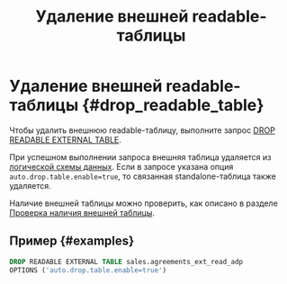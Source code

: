 ﻿---
layout: default
title: Удаление внешней readable-таблицы
nav_order: 12.4
parent: Управление схемой данных
grand_parent: Работа с системой
has_children: false
---

# Удаление внешней readable-таблицы {#drop_readable_table}

Чтобы удалить внешнюю readable-таблицу, 
выполните запрос [DROP READABLE EXTERNAL TABLE](../../../reference/sql_plus_requests/DROP_READABLE_EXTERNAL_TABLE/DROP_READABLE_EXTERNAL_TABLE.md). 

При успешном выполнении запроса внешняя таблица удаляется из 
[логической схемы данных](../../../overview/main_concepts/logical_schema/logical_schema.md). Если в запросе указана 
опция `auto.drop.table.enable=true`, то связанная standalone-таблица также удаляется.

Наличие внешней таблицы можно проверить, как описано в разделе 
[Проверка наличия внешней таблицы](../entity_presence_check/entity_presence_check.md#ext_table_check).

## Пример {#examples}

```sql
DROP READABLE EXTERNAL TABLE sales.agreements_ext_read_adp
OPTIONS ('auto.drop.table.enable=true')
```